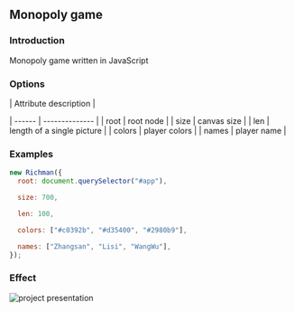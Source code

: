 ## Monopoly game

### Introduction

Monopoly game written in JavaScript

### Options

| Attribute description |

| ------ | -------------- |
| root | root node |
| size | canvas size |
| len | length of a single picture |
| colors | player colors |
| names | player name |

### Examples

```javascript
new Richman({
  root: document.querySelector("#app"),

  size: 700,

  len: 100,

  colors: ["#c0392b", "#d35400", "#2980b9"],

  names: ["Zhangsan", "Lisi", "WangWu"],
});
```

### Effect
![project presentation](https://gitee.com/day0stack/richman/raw/master/show.JPG)

